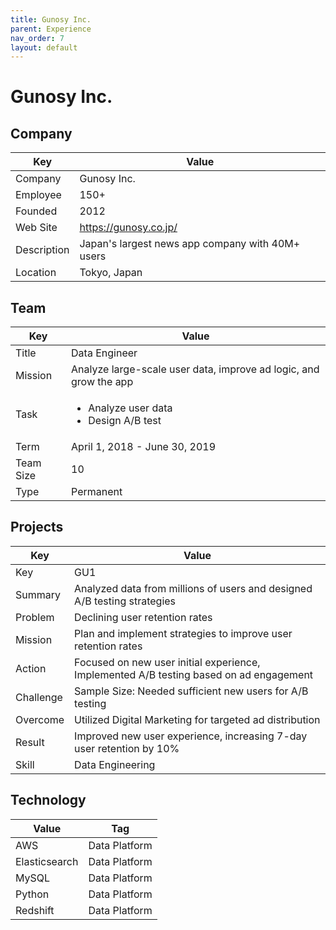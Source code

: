```yaml
---
title: Gunosy Inc.
parent: Experience
nav_order: 7
layout: default
---
```


# Gunosy Inc.

## Company

| Key         | Value                                              |
| ----------- | -------------------------------------------------- |
| Company     | Gunosy Inc.                                        |
| Employee    | 150+                                               |
| Founded     | 2012                                               |
| Web Site    | https://gunosy.co.jp/                              |
| Description | Japan's largest news app company with 40M+ users |
| Location    | Tokyo, Japan                                       |

## Team

| Key       | Value                                                  |
| --------- | ------------------------------------------------------ |
| Title     | Data Engineer                                          |
| Mission   | Analyze large-scale user data, improve ad logic, and grow the app |
| Task      | <ul><li>Analyze user data</li><li>Design A/B test</li></ul>                |
| Term      | April 1, 2018 - June 30, 2019                         |
| Team Size | 10                                                     |
| Type      | Permanent                                              |

## Projects

| Key       | Value                                                                    |
| --------- | ------------------------------------------------------------------------ |
| Key       | GU1                                                                      |
| Summary   | Analyzed data from millions of users and designed A/B testing strategies |
| Problem   | Declining user retention rates                                           |
| Mission   | Plan and implement strategies to improve user retention rates            |
| Action    | Focused on new user initial experience, Implemented A/B testing based on ad engagement |
| Challenge | Sample Size: Needed sufficient new users for A/B testing               |
| Overcome  | Utilized Digital Marketing for targeted ad distribution                  |
| Result    | Improved new user experience, increasing 7-day user retention by 10%   |
| Skill     | Data Engineering                                                         |

## Technology

| Value         | Tag           |
| ------------- | ------------- |
| AWS           | Data Platform |
| Elasticsearch | Data Platform |
| MySQL         | Data Platform |
| Python        | Data Platform |
| Redshift      | Data Platform |
